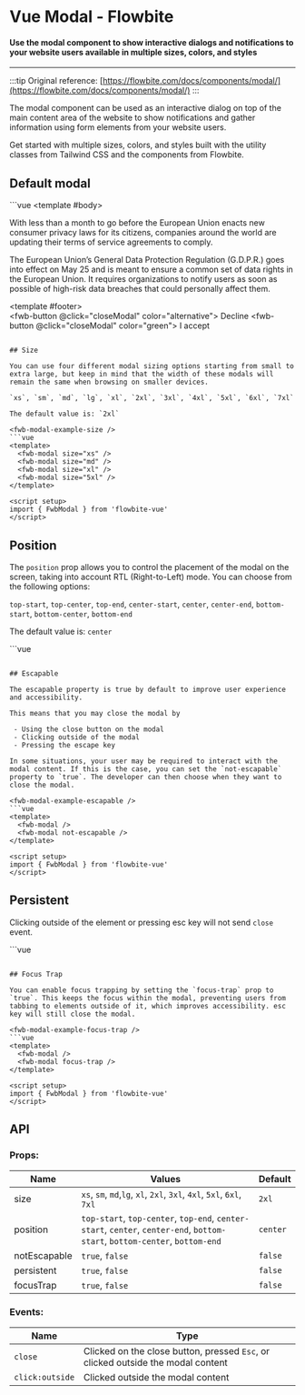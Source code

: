 <script setup>
import FwbModalExample from './modal/examples/FwbModalExample.vue'
import FwbModalExampleSize from './modal/examples/FwbModalExampleSize.vue'
import FwbModalExampleEscapable from './modal/examples/FwbModalExampleEscapable.vue'
import FwbModalExamplePersistent from './modal/examples/FwbModalExamplePersistent.vue'
import FwbModalExamplePosition from './modal/examples/FwbModalExamplePosition.vue'
import FwbModalExampleFocusTrap from './modal/examples/FwbModalExampleFocusTrap.vue'
</script>
# Vue Modal - Flowbite

#### Use the modal component to show interactive dialogs and notifications to your website users available in multiple sizes, colors, and styles

---

:::tip
Original reference: [https://flowbite.com/docs/components/modal/](https://flowbite.com/docs/components/modal/)
:::

The modal component can be used as an interactive dialog on top of the main content area of the website to show notifications and gather information using form elements from your website users.

Get started with multiple sizes, colors, and styles built with the utility classes from Tailwind CSS and the components from Flowbite.

## Default modal

<fwb-modal-example />
```vue
<template>
  <fwb-button @click="showModal">
    Open modal
  </fwb-button>

  <fwb-modal v-if="isShowModal" @close="closeModal">
    <template #header>
      <div class="flex items-center text-lg">
        Terms of Service
      </div>
    </template>
    <template #body>
      <p class="text-base leading-relaxed text-gray-500 dark:text-gray-400">
        With less than a month to go before the European Union enacts new consumer privacy laws for its citizens, companies around the world are updating their terms of service agreements to comply.
      </p>
      <p class="text-base leading-relaxed text-gray-500 dark:text-gray-400">
        The European Union’s General Data Protection Regulation (G.D.P.R.) goes into effect on May 25 and is meant to ensure a common set of data rights in the European Union. It requires organizations to notify users as soon as possible of high-risk data breaches that could personally affect them.
      </p>
    </template>
    <template #footer>
      <div class="flex justify-between">
        <fwb-button @click="closeModal" color="alternative">
          Decline
        </fwb-button>
        <fwb-button @click="closeModal" color="green">
          I accept
        </fwb-button>
      </div>
    </template>
  </fwb-modal>
</template>

<script lang="ts" setup>
import { ref } from 'vue'
import { FwbButton, FwbModal } from 'flowbite-vue'

const isShowModal = ref(false)

function closeModal () {
  isShowModal.value = false
}
function showModal () {
  isShowModal.value = true
}
</script>
```

## Size

You can use four different modal sizing options starting from small to extra large, but keep in mind that the width of these modals will remain the same when browsing on smaller devices.

`xs`, `sm`, `md`, `lg`, `xl`, `2xl`, `3xl`, `4xl`, `5xl`, `6xl`, `7xl`

The default value is: `2xl`

<fwb-modal-example-size />
```vue
<template>
  <fwb-modal size="xs" />
  <fwb-modal size="md" />
  <fwb-modal size="xl" />
  <fwb-modal size="5xl" />
</template>

<script setup>
import { FwbModal } from 'flowbite-vue'
</script>
```

## Position

The `position` prop allows you to control the placement of the modal on the screen, taking into account RTL (Right-to-Left) mode. You can choose from the following options:

`top-start`, `top-center`, `top-end`, `center-start`, `center`, `center-end`, `bottom-start`, `bottom-center`, `bottom-end`

The default value is: `center`

<fwb-modal-example-position />
```vue
<template>
  <fwb-modal position="top-start" />
  <fwb-modal position="top-center" />
  <fwb-modal position="top-end" />
  <fwb-modal position="center-start" />
  <fwb-modal position="center" />
  <fwb-modal position="center-end" />
  <fwb-modal position="bottom-start" />
  <fwb-modal position="bottom-center" />
  <fwb-modal position="bottom-end" />
</template>

<script setup>
import { FwbModal } from 'flowbite-vue'
</script>
```

## Escapable

The escapable property is true by default to improve user experience and accessibility.

This means that you may close the modal by

 - Using the close button on the modal
 - Clicking outside of the modal
 - Pressing the escape key

In some situations, your user may be required to interact with the modal content. If this is the case, you can set the `not-escapable` property to `true`. The developer can then choose when they want to close the modal.

<fwb-modal-example-escapable />
```vue
<template>
  <fwb-modal />
  <fwb-modal not-escapable />
</template>

<script setup>
import { FwbModal } from 'flowbite-vue'
</script>
```

## Persistent

Clicking outside of the element or pressing esc key will not send `close` event.

<fwb-modal-example-persistent />
```vue
<template>
  <fwb-modal persistent />
</template>

<script setup>
import { FwbModal } from 'flowbite-vue'
</script>
```

## Focus Trap

You can enable focus trapping by setting the `focus-trap` prop to `true`. This keeps the focus within the modal, preventing users from tabbing to elements outside of it, which improves accessibility. esc key will still close the modal.

<fwb-modal-example-focus-trap />
```vue
<template>
  <fwb-modal />
  <fwb-modal focus-trap />
</template>

<script setup>
import { FwbModal } from 'flowbite-vue'
</script>
```

## API

### Props:

| Name         | Values                                                                                                                            | Default |
|--------------|-----------------------------------------------------------------------------------------------------------------------------------|---------|
| size         | `xs`, `sm`, `md`,`lg`, `xl`, `2xl`, `3xl`, `4xl`, `5xl`, `6xl`, `7xl`                                                               | `2xl`   |
| position     | `top-start`, `top-center`, `top-end`, `center-start`, `center`, `center-end`, `bottom-start`, `bottom-center`, `bottom-end` | `center`|
| notEscapable | `true`, `false`                                                                                                                   | `false` |
| persistent   | `true`, `false`                                                                                                                   | `false` |
| focusTrap    | `true`, `false`                                                                                                                   | `false` |

### Events:
| Name            | Type                                                                             |
|-----------------|----------------------------------------------------------------------------------|
| `close`         | Clicked on the close button, pressed `Esc`, or clicked outside the modal content |
| `click:outside` | Clicked outside the modal content                                                |
